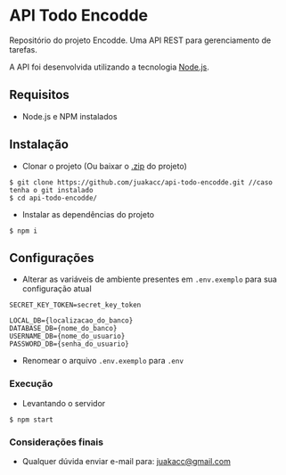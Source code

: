 # API Todo Encodde

Repositório do projeto Encodde.
Uma API REST para gerenciamento de tarefas.

A API foi desenvolvida utilizando a tecnologia [Node.js](https://nodejs.org/en/).

## Requisitos

- Node.js e NPM instalados

## Instalação

- Clonar o projeto (Ou baixar o [.zip](https://github.com/juakacc/api-todo-encodde/archive/master.zip) do projeto)
```
$ git clone https://github.com/juakacc/api-todo-encodde.git //caso tenha o git instalado
$ cd api-todo-encodde/
```
- Instalar as dependências do projeto
```
$ npm i
```

## Configurações 

- Alterar as variáveis de ambiente presentes em ``.env.exemplo`` para sua configuração atual
```
SECRET_KEY_TOKEN=secret_key_token

LOCAL_DB={localizacao_do_banco}
DATABASE_DB={nome_do_banco}
USERNAME_DB={nome_do_usuario}
PASSWORD_DB={senha_do_usuario}
```

- Renomear o arquivo ``.env.exemplo`` para ``.env``

### Execução

- Levantando o servidor
```
$ npm start
```

### Considerações finais

- Qualquer dúvida enviar e-mail para: juakacc@gmail.com